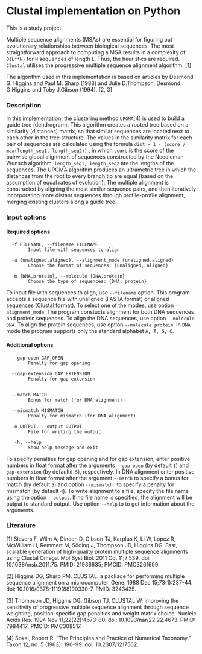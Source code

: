 # Clustal implementation on Python

This is a study project.

Multiple sequence alignments (MSAs) are essential for figuring out evolutionary relationships between biological sequences. The most straightforward approach to computing a MSA results in a complexity of `O(L**N)` for `N` sequences of length `L`. Thus, the heuristics are required. `Clustal` utilises the progressive multiple sequence alignment algorithm. [1] 

The algorithm used in this implementation is based on articles by Desmond G. Higgins and Paul M. Sharp (1988) and Julie D.Thompson, Desmond G.Higgins and Toby J.Gibson (1994). [2, 3]

### Description

In this implementation, the clustering method `UPGMA`[4] is used to build a guide tree (dendrogram). This algorithm creates a rooted tree based on a similarity (distances) matrix, so that similar sequences are located next to each other in the tree structure. The values in the similarity matrix for each pair of sequences are calculated using the formula `dist = 1 - (score / max(length_seq1, length_seq2))` , in which `score` is the score of the pairwise global alignment of sequences constructed by the Needleman-Wunsch algorithm, `length_seq1, length_seq2` are the lengths of the sequences. The UPGMA algorithm produces an ultrametric tree in which the distances from the root to every branch tip are equal (based on the assumption of equal rates of evolution). The multiple alignment is constructed by aligning the most similar sequence pairs, and then iteratively incorporating more distant sequences through profile-profile alignment, merging existing clusters along a guide tree. 

### Input options

#### Required options

```text
  -f FILENAME, --filename FILENAME
        Input file with sequences to align

  -a {unaligned,aligned}, --alignment_mode {unaligned,aligned}
        Choose the format of sequences: {unaligned, aligned}

  -m {DNA,protein}, --molecule {DNA,protein}
        Choose the type of sequences: {DNA, protein}
```

To input file with sequences to align, use `--filename` option. This program accepts a sequence file with unaligned (FASTA format) or aligned sequences (Clustal format). To select one of the modes, use option `--alignment_mode`.  The program constucts alignment for both DNA sequences and protein sequences. To align  the  DNA sequences, use option `--molecule DNA`. To align the protein sequences, use option `--molecule protein`. In `DNA` mode the program supports only the standard alphabet `A, T, G, C`.

#### Additional options

```text
  --gap-open GAP_OPEN   
        Penalty for gap opening

  --gap-extension GAP_EXTENSION
        Penalty for gap extension


  --match MATCH        
        Bonus for match (for DNA alignment)

  --mismatch MISMATCH   
        Penalty for mismatch (for DNA alignment)

  -o OUTPUT, --output OUTPUT
        File for writing the output

   -h, --help            
        Show help message and exit

```
To specify penalties for gap opening  and for gap extension, enter positive numbers in float format after the arguments `--gap-open` (by default `1`) and `--gap-extension` (by default`0.5`), respectively.  In DNA alignment enter positive numbers in float format after the argument `--match` to specify a bonus for match (by default `5`) and option `--mismatch ` to specify a penalty for mismatch (by default `4`). To write alignment to a file, specify the file name using the option `--output`. If no file name is specified, the alignment will be output to standard output.
Use option `--help` to to get information about the arguments.


### Literature
[1] Sievers F, Wilm A, Dineen D, Gibson TJ, Karplus K, Li W, Lopez R, McWilliam H, Remmert M, Söding J, Thompson JD, Higgins DG. Fast, scalable generation of high-quality protein multiple sequence alignments using Clustal Omega. Mol Syst Biol. 2011 Oct 11;7:539. doi: 10.1038/msb.2011.75. PMID: 21988835; PMCID: PMC3261699.

[2] Higgins DG, Sharp PM. CLUSTAL: a package for performing multiple sequence alignment on a microcomputer. Gene. 1988 Dec 15;73(1):237-44. doi: 10.1016/0378-1119(88)90330-7. PMID: 3243435.

[3] Thompson JD, Higgins DG, Gibson TJ. CLUSTAL W: improving the sensitivity of progressive multiple sequence alignment through sequence weighting, position-specific gap penalties and weight matrix choice. Nucleic Acids Res. 1994 Nov 11;22(22):4673-80. doi: 10.1093/nar/22.22.4673. PMID: 7984417; PMCID: PMC308517.

[4] Sokal, Robert R. “The Principles and Practice of Numerical Taxonomy.” Taxon 12, no. 5 (1963): 190–99. doi: 10.2307/1217562.